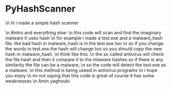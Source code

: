 # PyHashScanner
\n hi i made a simple hash scanner


\n #intro and everything else:
\n this code will scan and find the imaginary malware it uses hash 
\n for example i made a test.exe and a malware_hash file. the bad hash in malware_hash is in the test.exe too 
\n so if you change the words in test.exe the hash will change too so you should copy the new hash in malware_hash.
\n think like this: 
\n the so called antivirus will check the file hash and then it compare it to the mlaware hashes so if there is any similarity the file can be a malware,
\n so the code will detect the test.exe as a malware.
\n this method is being useed in antivirus programs 
\n i hope you enjoy 
\n im not saying that this code is great of course it has some weaknesses
\n Amin yaghoubi
